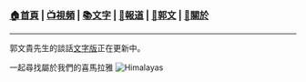 ###  [:house:首頁](https://github.com/ourhimalayas/home) | [:tv:視頻](https://github.com/ourhimalayas/videos) | [:books:文字](https://github.com/ourhimalayas/txt) | [:newspaper:報道](https://github.com/ourhimalayas/news) | [:eagle:郭文](https://github.com/ourhimalayas/guomedia) | [:pray:關於](https://github.com/ourhimalayas/home/tree/master/about)
---
郭文貴先生的談話[文字版](https://github.com/ourhimalayas/txt)正在更新中。

一起尋找屬於我們的喜馬拉雅
![Himalayas](content/images/Himalayas.jpg)
